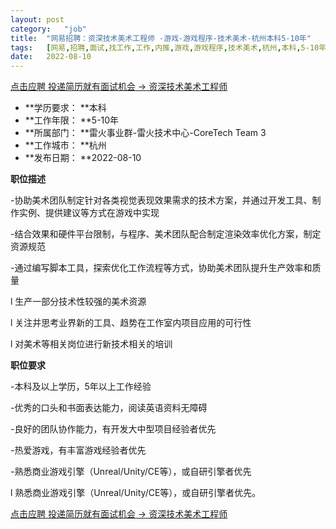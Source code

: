 ```yaml
---
layout:	post
category:	"job"
title:	"网易招聘：资深技术美术工程师 -游戏-游戏程序-技术美术-杭州本科5-10年"
tags:	[网易,招聘,面试,找工作,工作,内推,游戏,游戏程序,技术美术,杭州,本科,5-10年]
date:	2022-08-10
---
```


[点击应聘 投递简历就有面试机会 ->  资深技术美术工程师 ](http://mobile.bole.netease.com/bole/boleDetail?id=13781&employeeId=346f03c3cda5f04c&key=all)



- **学历要求： **本科
- **工作年限： **5-10年
- **所属部门： **雷火事业群-雷火技术中心-CoreTech Team 3
- **工作城市： **杭州
- **发布日期： **2022-08-10



**职位描述**

-协助美术团队制定针对各类视觉表现效果需求的技术方案，并通过开发工具、制作实例、提供建议等方式在游戏中实现



-结合效果和硬件平台限制，与程序、美术团队配合制定渲染效率优化方案，制定资源规范



-通过编写脚本工具，探索优化工作流程等方式，协助美术团队提升生产效率和质量

l 生产一部分技术性较强的美术资源



l 关注并思考业界新的工具、趋势在工作室内项目应用的可行性



l 对美术等相关岗位进行新技术相关的培训



**职位要求**

-本科及以上学历，5年以上工作经验



-优秀的口头和书面表达能力，阅读英语资料无障碍



-良好的团队协作能力，有开发大中型项目经验者优先



-热爱游戏，有丰富游戏经验者优先



-熟悉商业游戏引擎（Unreal/Unity/CE等），或自研引擎者优先

l 熟悉商业游戏引擎（Unreal/Unity/CE等），或自研引擎者优先。



[点击应聘 投递简历就有面试机会 ->  资深技术美术工程师 ](http://mobile.bole.netease.com/bole/boleDetail?id=13781&employeeId=346f03c3cda5f04c&key=all)